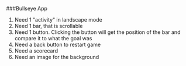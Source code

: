 ###Bullseye App

1. Need 1 "activity" in landscape mode
2. Need 1 bar, that is scrollable
3. Need 1 button. Clicking the button will get the position of the bar and compare it to what the goal was
4. Need a back button to restart game
5. Need a scorecard
6. Need an image for the background